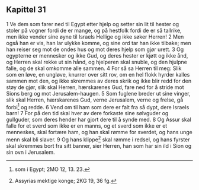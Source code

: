 ## Kapittel 31

1 Ve dem som farer ned til Egypt etter hjelp og setter sin lit til hester og stoler på vogner fordi de er mange, og på hestfolk fordi de er så tallrike, men ikke vender sine øyne til Israels Hellige og ikke søker Herren!
2 Men også han er vis, han lar ulykke komme, og sine ord tar han ikke tilbake; men han reiser seg mot de ondes hus og mot deres hjelp som gjør urett.
3 Og egypterne er mennesker og ikke Gud, og deres hester er kjøtt og ikke ånd, og Herren skal rekke ut sin hånd, og hjelperen skal snuble, og den hjulpne falle, og de skal omkomme alle sammen.
4 For så sa Herren til meg: Slik som en løve, en ungløve, knurrer over sitt rov, om en hel flokk hyrder kalles sammen mot den, og ikke skremmes av deres skrik og ikke blir redd for den støy de gjør, slik skal Herren, hærskarenes Gud, fare ned for å stride mot Sions berg og mot Jerusalem-haugen.
5 Som fuglene breder ut sine vinger, slik skal Herren, hærskarenes Gud, verne Jerusalem, verne og frelse, gå forbi[^1] og redde.
6 Vend om til ham som dere er falt fra så dypt, dere Israels barn!
7 For på den tid skal hver av dere forkaste sine sølvguder og gullguder, som deres hender har gjort dere til å synde med.
8 Og Assur skal falle for et sverd som ikke er en manns, og et sverd som ikke er et menneskes, skal fortære ham, og han skal rømme for sverdet, og hans unge menn skal bli slaver.
9 Og hans klippe[^2] skal rømme i redsel, og hans fyrster skal skremmes bort fra sitt banner, sier Herren, han som har sin ild i Sion og sin ovn i Jerusalem.

[^1]:  som i Egypt; 2MO 12, 13. 23.
[^2]:  Assyrias mektige konge; 2KG 19, 36 fg.

